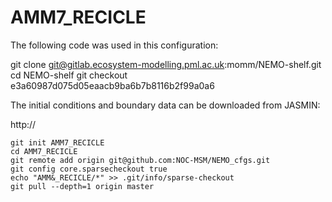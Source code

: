 # AMM7_RECICLE

The following code was used in this configuration:

git clone git@gitlab.ecosystem-modelling.pml.ac.uk:momm/NEMO-shelf.git
cd NEMO-shelf
git checkout e3a60987d075d05eaacb9ba6b7b8116b2f99a0a6

The initial conditions and boundary data can be downloaded from JASMIN:

http://

```
git init AMM7_RECICLE
cd AMM7_RECICLE
git remote add origin git@github.com:NOC-MSM/NEMO_cfgs.git
git config core.sparsecheckout true
echo "AMM&_RECICLE/*" >> .git/info/sparse-checkout
git pull --depth=1 origin master
```

